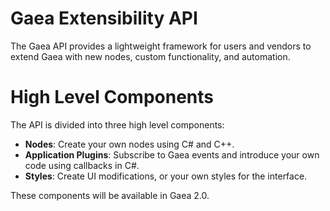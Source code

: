# Gaea Extensibility API

The Gaea API provides a lightweight framework for users and vendors to extend Gaea with new nodes, custom functionality, and automation.

# High Level Components

The API is divided into three high level components:
- **Nodes**: Create your own nodes using C# and C++.
- **Application Plugins**: Subscribe to Gaea events and introduce your own code using callbacks in C#.
- **Styles**: Create UI modifications, or your own styles for the interface.

These components will be available in Gaea 2.0.